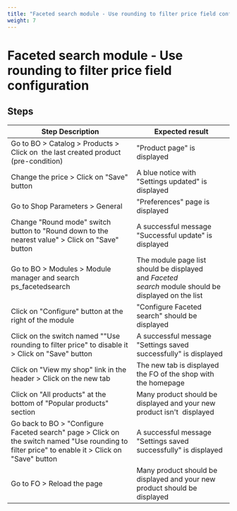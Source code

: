 ```yaml
---
title: "Faceted search module - Use rounding to filter price field configuration"
weight: 7
---
```


# Faceted search module - Use rounding to filter price field configuration
## Steps
| Step Description | Expected result |
| ----- | ----- |
| Go to BO > Catalog > Products > Click on  the last created product (pre-condition) | "Product page" is displayed |
| Change the price > Click on "Save" button | A blue notice with "Settings updated" is displayed |
| Go to Shop Parameters > General | "Preferences" page is displayed |
| Change "Round mode" switch button to "Round down to the nearest value" > Click on "Save" button | A successful message "Successful update" is displayed |
| Go to BO > Modules > Module manager and search ps_facetedsearch | The module page list should be displayed and *Faceted search* module should be displayed on the list |
| Click on "Configure" button at the right of the module | "Configure Faceted search" should be displayed |
| Click on the switch named ""Use rounding to filter price" to disable it > Click on "Save" button | A successful message "Settings saved successfully" is displayed |
| Click on "View my shop" link in the header > Click on the new tab | The new tab is displayed the FO of the shop with the homepage |
| Click on "All products" at the bottom of "Popular products" section | Many product should be displayed and your new product isn't  displayed |
| Go back to BO > "Configure Faceted search" page > Click on the switch named "Use rounding to filter price" to enable it > Click on "Save" button | A successful message "Settings saved successfully" is displayed |
| Go to FO > Reload the page | Many product should be displayed and your new product should be displayed |
